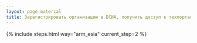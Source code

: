 ```yaml
---
layout: page.material
title: Зарегистрировать организацию в ЕСИА, получить доступ к техпорталу.
---
```

{% include steps.html way="arm_esia" current_step=2 %}